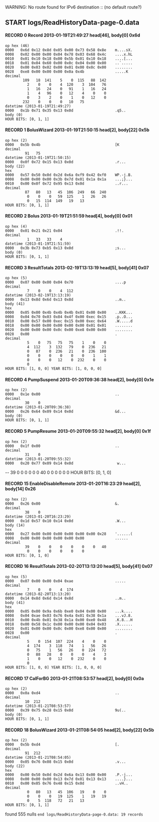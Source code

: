 WARNING: No route found for IPv6 destination :: (no default route?)
## START logs/ReadHistoryData-page-0.data
#### RECORD 0 Record 2013-01-19T21:49:27 head[46], body[0] 0x6d
    op hex (46)
    0000   0x6d 0x12 0x8d 0x05 0x00 0x73 0x58 0x8e    m....sX.
    0008   0x02 0x00 0x00 0x04 0x78 0x03 0x68 0x4c    ....x.hL
    0010   0x01 0x10 0x18 0x00 0x5b 0x01 0x10 0x18    ....[...
    0018   0x01 0x04 0x60 0x00 0x0c 0x04 0x00 0x00    ..`.....
    0020   0x00 0x03 0x02 0x00 0x01 0x00 0x0c 0x00    ........
    0028   0xe8 0x00 0x00 0x00 0x0a 0x4b              .....K
    decimal
            109   18  141    5    0  115   88  142
              2    0    0    4  120    3  104   76
              1   16   24    0   91    1   16   24
              1    4   96    0   12    4    0    0
              0    3    2    0    1    0   12    0
            232    0    0    0   10   75
    datetime (2013-01-19T21:49:27)
    0000   0x1b 0x71 0x35 0x13 0x0d                   .q5..
    body (0)
    HOUR BITS: [0, 1, 1]

#### RECORD 1 BolusWizard 2013-01-19T21:50:15 head[2], body[22] 0x5b
    op hex (2)
    0000   0x5b 0x4b                                  [K
    decimal
             91   75
    datetime (2013-01-19T21:50:15)
    0000   0x0f 0x72 0x15 0x13 0x0d                   .r...
    body (22)
    hex
    0000   0x57 0x50 0x0d 0x2d 0x6a 0xf9 0x42 0xf0    WP.-j.B.
    0008   0x00 0x00 0x00 0x3b 0x7d 0x01 0x1a 0x1a    ...;}...
    0010   0x00 0x0f 0x72 0x95 0x13 0x0d              ..r...
    decimal
             87   80   13   45  106  249   66  240
              0    0    0   59  125    1   26   26
              0   15  114  149   19   13
    HOUR BITS: [0, 1, 1]

#### RECORD 2 Bolus 2013-01-19T21:51:59 head[4], body[0] 0x01
    op hex (4)
    0000   0x01 0x21 0x21 0x04                        .!!.
    decimal
              1   33   33    4
    datetime (2013-01-19T21:51:59)
    0000   0x3b 0x73 0xb5 0x13 0x0d                   ;s...
    body (0)
    HOUR BITS: [0, 1, 1]

#### RECORD 3 ResultTotals 2013-02-19T13:13:19 head[5], body[41] 0x07
    op hex (5)
    0000   0x07 0x00 0x00 0x04 0x70                   ....p
    decimal
              7    0    0    4  112
    datetime (2013-02-19T13:13:19)
    0000   0x13 0x8d 0x6d 0x13 0x8d                   ..m..
    body (41)
    hex
    0000   0x05 0x00 0x4b 0x4b 0x4b 0x01 0x00 0x00    ..KKK...
    0008   0x04 0x70 0x03 0x84 0x4f 0x00 0xec 0x15    .p..O...
    0010   0x00 0x57 0x00 0xec 0x15 0x00 0xec 0x64    .W.....d
    0018   0x00 0x00 0x00 0x00 0x00 0x00 0x01 0x01    ........
    0020   0x00 0x00 0x00 0x0c 0x00 0xe8 0x00 0x00    ........
    0028   0x00                                       .
    decimal
              5    0   75   75   75    1    0    0
              4  112    3  132   79    0  236   21
              0   87    0  236   21    0  236  100
              0    0    0    0    0    0    1    1
              0    0    0   12    0  232    0    0
              0
    HOUR BITS: [1, 0, 0] YEAR BITS: [1, 0, 0, 0]

#### RECORD 4 PumpSuspend 2013-01-20T09:36:38 head[2], body[0] 0x1e
    op hex (2)
    0000   0x1e 0x00                                  ..
    decimal
             30    0
    datetime (2013-01-20T09:36:38)
    0000   0x26 0x64 0x09 0x14 0x0d                   &d...
    body (0)
    HOUR BITS: [0, 1, 1]

#### RECORD 5 PumpResume 2013-01-20T09:55:32 head[2], body[0] 0x1f
    op hex (2)
    0000   0x1f 0x00                                  ..
    decimal
             31    0
    datetime (2013-01-20T09:55:32)
    0000   0x20 0x77 0x09 0x14 0x0d                    w...
--
             39    0    0    0    0    0    0   40
              0    0    0    0    0    0
    HOUR BITS: [0, 1, 0]

#### RECORD 15 EnableDisableRemote 2013-01-20T16:23:29 head[2], body[14] 0x26
    op hex (2)
    0000   0x26 0x00                                  &.
    decimal
             38    0
    datetime (2013-01-20T16:23:29)
    0000   0x1d 0x57 0x10 0x14 0x0d                   .W...
    body (14)
    hex
    0000   0x27 0x00 0x00 0x00 0x00 0x00 0x00 0x28    '......(
    0008   0x00 0x00 0x00 0x00 0x00 0x00              ......
    decimal
             39    0    0    0    0    0    0   40
              0    0    0    0    0    0
    HOUR BITS: [0, 1, 0]

#### RECORD 16 ResultTotals 2013-02-20T13:13:20 head[5], body[41] 0x07
    op hex (5)
    0000   0x07 0x00 0x00 0x04 0xae                   .....
    decimal
              7    0    0    4  174
    datetime (2013-02-20T13:13:20)
    0000   0x14 0x8d 0x6d 0x14 0x8d                   ..m..
    body (41)
    hex
    0000   0x05 0x00 0x9a 0x6b 0xe0 0x04 0x00 0x00    ...k....
    0008   0x04 0xae 0x03 0x76 0x4a 0x01 0x38 0x1a    ...vJ.8.
    0010   0x00 0x4b 0x01 0x38 0x1a 0x00 0xe0 0x48    .K.8...H
    0018   0x00 0x58 0x1c 0x00 0x00 0x00 0x04 0x03    .X......
    0020   0x01 0x00 0x00 0x0c 0x00 0xe8 0x00 0x00    ........
    0028   0x00                                       .
    decimal
              5    0  154  107  224    4    0    0
              4  174    3  118   74    1   56   26
              0   75    1   56   26    0  224   72
              0   88   28    0    0    0    4    3
              1    0    0   12    0  232    0    0
              0
    HOUR BITS: [1, 0, 0] YEAR BITS: [1, 0, 0, 0]

#### RECORD 17 CalForBG 2013-01-21T08:53:57 head[2], body[0] 0x0a
    op hex (2)
    0000   0x0a 0xd4                                  ..
    decimal
             10  212
    datetime (2013-01-21T08:53:57)
    0000   0x39 0x75 0x28 0x15 0x0d                   9u(..
    body (0)
    HOUR BITS: [0, 1, 1]

#### RECORD 18 BolusWizard 2013-01-21T08:54:05 head[2], body[22] 0x5b
    op hex (2)
    0000   0x5b 0xd4                                  [.
    decimal
             91  212
    datetime (2013-01-21T08:54:05)
    0000   0x05 0x76 0x08 0x15 0x0d                   .v...
    body (22)
    hex
    0000   0x00 0x50 0x0d 0x2d 0x6a 0x13 0x00 0x00    .P.-j...
    0008   0x00 0x00 0x00 0x13 0x7d 0x01 0x13 0x13    ....}...
    0010   0x00 0x05 0x76 0x48 0x15 0x0d              ..vH..
    decimal
              0   80   13   45  106   19    0    0
              0    0    0   19  125    1   19   19
              0    5  118   72   21   13
    HOUR BITS: [0, 1, 1]

found 555 nulls
`end logs/ReadHistoryData-page-0.data: 19 records`
